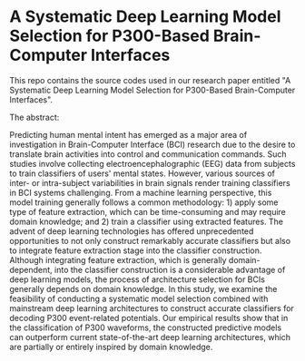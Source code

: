 # A Systematic Deep Learning Model Selection for P300-Based Brain-Computer Interfaces
This repo contains the source codes used in our research paper entitled
"A Systematic Deep Learning Model Selection for P300-Based Brain-Computer Interfaces".  

The abstract:

Predicting human mental intent has emerged as a major area of investigation in Brain-Computer Interface (BCI) research due to the desire to translate brain activities into control and communication commands. Such studies involve collecting electroencephalographic (EEG) data from subjects to train classifiers of users' mental states. However,  various sources of inter- or intra-subject variabilities in brain signals render training classifiers in BCI systems challenging. From a machine learning perspective,  this model training generally follows a common methodology: 1) apply some type of feature extraction,  which can be time-consuming and may require domain knowledge; and 2) train a classifier using extracted features. The advent of deep learning technologies has offered unprecedented opportunities to not only construct remarkably accurate classifiers but also to integrate feature extraction stage into the classifier construction. Although integrating feature extraction,  which is generally domain-dependent,  into the classifier construction is a considerable advantage of deep learning models,  the process of architecture selection for BCIs generally depends on domain knowledge. In this study,  we examine the feasibility of conducting a systematic model selection combined with mainstream deep learning architectures to construct accurate classifiers for decoding P300 event-related potentials. Our empirical results show that in the classification of P300 waveforms, the constructed predictive models can outperform current state-of-the-art deep learning architectures, which are partially or entirely inspired by domain knowledge.
